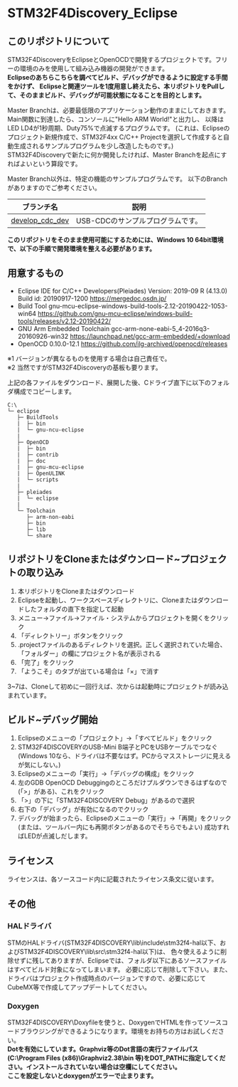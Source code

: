 # STM32F4Discovery_Eclipse

## このリポジトリについて
STM32F4DiscoveryをEclipseとOpenOCDで開発するプロジェクトです。フリーの環境のみを使用して組み込み機器の開発ができます。</br>
<b>Eclipseのあちらこちらを調べてビルド、デバッグができるように設定する手間をかけず、
Eclipseと関連ツールを1度用意し終えたら、本リポジトリをPullして、そのままビルド、デバッグが可能状態になることを目的とします。</b></br>

Master Branchは、必要最低限のアプリケーション動作のままにしておきます。Main関数に到達したら、コンソールに"Hello ARM World!"と出力し、
以降はLED LD4が1秒周期、Duty75%で点滅するプログラムです。
(これは、Eclipseのプロジェクト新規作成で、STM32F4xx C/C++ Projectを選択して作成すると自動生成されるサンプルプログラムを少し改造したものです。)
STM32F4Discoveryで新たに何か開発したければ、Master Branchを起点にすればよいという算段です。

Master Branch以外は、特定の機能のサンプルプログラムです。
以下のBranchがありますのでご参考ください。

|ブランチ名|説明|
|--|--|
|[develop_cdc_dev](https://github.com/keitwo900/STM32F4Discovery_Eclipse/tree/develop_cdc_dev)|USB-CDCのサンプルプログラムです。|

<b>このリポジトリをそのまま使用可能にするためには、Windows 10 64bit環境で、以下の手順で開発環境を整える必要があります。</b>

## 用意するもの<br>
* Eclipse IDE for C/C++ Developers(Pleiades) Version: 2019-09 R (4.13.0) Build id: 20190917-1200
https://mergedoc.osdn.jp/
* Build Tool gnu-mcu-eclipse-windows-build-tools-2.12-20190422-1053-win64
https://github.com/gnu-mcu-eclipse/windows-build-tools/releases/v2.12-20190422/
* GNU Arm Embedded Toolchain gcc-arm-none-eabi-5_4-2016q3-20160926-win32
https://launchpad.net/gcc-arm-embedded/+download
* OpenOCD 0.10.0-12.1
https://github.com/ilg-archived/openocd/releases

※1 バージョンが異なるものを使用する場合は自己責任で。<br>
※2 当然ですがSTM32F4Discoveryの基板も要ります。

上記の各ファイルをダウンロード、展開した後、Cドライブ直下に以下のフォルダ構成でコピーします。
```
C:\
└─ eclipse
   ├─ BuildTools
   |  ├─ bin
   |  └─ gnu-ncu-eclipse
   |
   ├─ OpenOCD
   |  ├─ bin
   |  ├─ contrib
   |  ├─ doc
   |  ├─ gnu-mcu-eclipse
   |  ├─ OpenULINK
   |  └─ scripts
   |
   ├─ pleiades
   |  └─ eclipse
   |
   └─ Toolchain
      ├─ arm-non-eabi
      ├─ bin
      ├─ lib
      └─ share
```

## リポジトリをCloneまたはダウンロード~プロジェクトの取り込み
1. 本リポジトリをCloneまたはダウンロード
1. Eclipseを起動し、ワークスペースディレクトリに、Cloneまたはダウンロードしたフォルダの直下を指定して起動
1. メニュー→ファイル→ファイル・システムからプロジェクトを開くをクリック
1. 「ディレクトリー」ボタンをクリック
1. .projectファイルのあるディレクトリを選択。正しく選択されていた場合、「フォルダー」の欄にプロジェクト名が表示される
1. 「完了」をクリック
1. 「ようこそ」のタブが出ている場合は「×」で消す

3~7は、Cloneして初めに一回行えば、次からは起動時にプロジェクトが読み込まれています。

## ビルド~デバッグ開始
1. Eclipseのメニューの「プロジェクト」→「すべてビルド」をクリック
1. STM32F4DISCOVERYのUSB-Mini B端子とPCをUSBケーブルでつなぐ(Windows 10なら、ドライバは不要なはず。PCからマスストレージに見えるが気にしない。)
1. Eclipseのメニューの「実行」→「デバッグの構成」をクリック
1. 左のGDB OpenOCD Debuggingのところだけプルダウンできるはずなので(「>」がある)、これをクリック
1. 「>」の下に「STM32F4DISCOVERY Debug」があるので選択
1. 右下の「デバッグ」が有効になるのでクリック
1. デバッグが始まったら、Eclipseのメニューの「実行」→「再開」をクリック(または、ツールバー内にも再開ボタンがあるのでそちらでもよい)
成功すればLEDが点滅しだします。

## ライセンス
ライセンスは、各ソースコード内に記載されたライセンス条文に従います。

## その他

### HALドライバ
STMのHALドライバ(STM32F4DISCOVERY\lib\include\stm32f4-hal以下、およびSTM32F4DISCOVERY\lib\src\stm32f4-hal以下)は、
色々使えるように削除せずに残してありますが、Eclipseでは、フォルダ以下にあるソースファイルはすべてビルド対象になってしまいます。
必要に応じて削除して下さい。また、ドライバはプロジェクト作成時点のバージョンですので、必要に応じてCubeMX等で作成してアップデートしてください。

### Doxygen
STM32F4DISCOVERY\Doxyfileを使うと、DoxygenでHTMLを作ってソースコードブラウジングができるようになります。環境をお持ちの方はお試しください。<br>
<b>Dotを有効にしています。Graphviz等のDot言語の実行ファイルパス(C:\Program Files (x86)\Graphviz2.38\bin 等)をDOT_PATHに指定してください。インストールされていない場合は空欄にしてください。<br>
ここを設定しないとdoxygenがエラーで止まります。</b>
